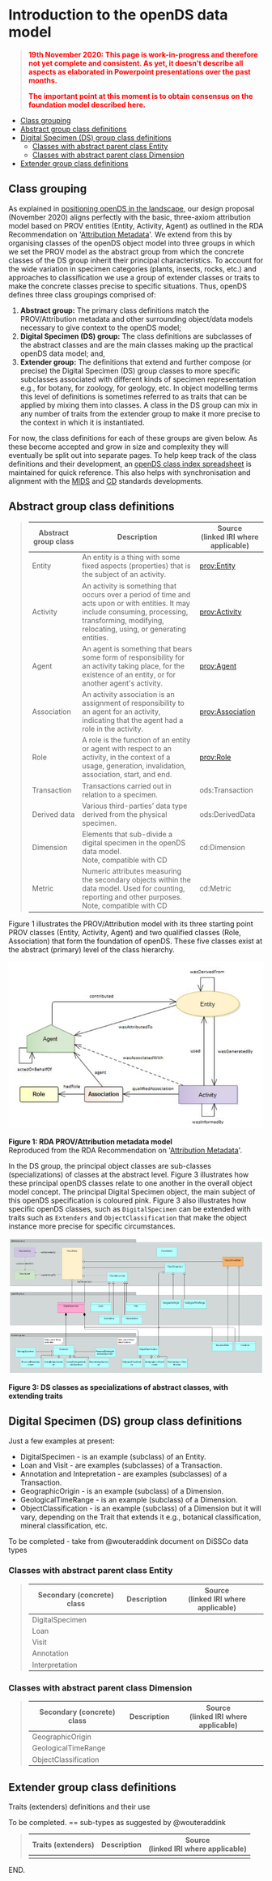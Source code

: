 # Introduction to the openDS data model <!-- omit in toc -->

> **<p style="color: red;">19th November 2020: This page is work-in-progress and therefore not yet complete and consistent. As yet, it doesn't describe all aspects as elaborated in Powerpoint presentations over the past months.</p>**
> **<p style="color: red;">The important point at this moment is to obtain consensus on the foundation model described here.</p>**

- [Class grouping](#class-grouping)
- [Abstract group class definitions](#abstract-group-class-definitions)
- [Digital Specimen (DS) group class definitions](#digital-specimen-ds-group-class-definitions)
  - [Classes with abstract parent class Entity](#classes-with-abstract-parent-class-entity)
  - [Classes with abstract parent class Dimension](#classes-with-abstract-parent-class-dimension)
- [Extender group class definitions](#extender-group-class-definitions)

## Class grouping
As explained in [positioning openDS in the landscape](/positioning-opends.md), our design proposal (November 2020) aligns perfectly with the basic, three-axiom attribution model based on PROV entities (Entity, Activity, Agent) as outlined in the RDA Recommendation on '[Attribution Metadata](http://dx.doi.org/10.15497/RDA00029)'. We extend from this by organising classes of the openDS object model into three groups in which we set the PROV model as the abstract group from which the concrete classes of the DS group inherit their principal characteristics. To account for the wide variation in specimen categories (plants, insects, rocks, etc.) and approaches to classification we use a group of extender classes or traits to make the concrete classes precise to specific situations. Thus, openDS defines three class groupings comprised of:

1. **Abstract group:** The primary class definitions match the PROV/Attribution metadata and other surrounding object/data models necessary to give context to the openDS model;
2. **Digital Specimen (DS) group:** The class definitions are subclasses of the abstract classes and are the main classes making up the practical openDS data model; and,
3. **Extender group:** The definitions that extend and further compose (or precise) the Digital Specimen (DS) group classes to more specific subclasses associated with different kinds of specimen representation e.g., for botany, for zoology, for geology, etc. In object modelling terms this level of definitions is sometimes referred to as traits that can be applied by mixing them into classes. A class in the DS group can mix in any number of traits from the extender group to make it more precise to the context in which it is instantiated.

For now, the class definitions for each of these groups are given below. As these become accepted and grow in size and complexity they will eventually be split out into separate pages. To help keep track of the class definitions and their development, an [openDS class index spreadsheet](https://docs.google.com/spreadsheets/d/1Tb3zZZWY-TY50nttg3Jj8T0S2ZhJaNQKftv-a4ywV1I/) is maintained for quick reference. This also helps with synchronisation and alignment with the [MIDS](https://github.com/tdwg/cd/tree/master/mids) and [CD](https://github.com/tdwg/cd) standards developments.

## Abstract group class definitions

> | Abstract group class | Description | Source<br> (linked IRI where applicable) |
> | --- | --- | --- |
> | Entity | An entity is a thing with some fixed aspects (properties) that is the subject of an activity. | [prov:Entity](http://www.w3.org/ns/prov#Entity) |
> | Activity | An activity is something that occurs over a period of time and acts upon or with entities. It may include consuming, processing, transforming, modifying, relocating, using, or generating entities. | [prov:Activity](http://www.w3.org/ns/prov#Activity) |
> | Agent | An agent is something that bears some form of responsibility for an activity taking place, for the existence of an entity, or for another agent's activity. | [prov:Agent](http://www.w3.org/ns/prov#Agent) |
> | Association | An activity association is an assignment of responsibility to an agent for an activity, indicating that the agent had a role in the activity. | [prov:Association](http://www.w3.org/ns/prov#Association) |
> | Role | A role is the function of an entity or agent with respect to an activity, in the context of a usage, generation, invalidation, association, start, and end. | [prov:Role](http://www.w3.org/ns/prov#Role) |
> | Transaction | Transactions carried out in relation to a specimen. | ods:Transaction |
> | Derived data | Various third-parties’ data type derived from the physical specimen.  | ods:DerivedData |
> | Dimension | Elements that sub-divide a digital specimen in the openDS data model. <br>Note, compatible with CD | cd:Dimension |
> | Metric | Numeric attributes measuring the secondary objects within the data model. Used for counting, reporting and other purposes. <br> Note, compatible with CD | cd:Metric |

Figure 1 illustrates the PROV/Attribution model with its three starting point PROV classes (Entity, Activity, Agent) and two qualified classes (Role, Association) that form the foundation of openDS. These five classes exist at the abstract (primary) level of the class hierarchy. 

![figure: attribution model concept](/images/attributionmodel680.png)

**Figure 1: RDA PROV/Attribution metadata model**<br>Reproduced from the RDA Recommendation on '[Attribution Metadata](http://dx.doi.org/10.15497/RDA00029)'.

In the DS group, the principal object classes are sub-classes (specializations) of classes at the abstract level. Figure 3 illustrates how these principal openDS classes relate to one another in the overall object model concept. The principal Digital Specimen object, the main subject of this openDS specification is coloured pink. Figure 3 also illustrates how specific openDS classes, such as `DigitalSpecimen` can be extended with traits such as `Extenders` and `ObjectClassification` that make the object instance more precise for specific circumstances.

![figure: DS classes as specializations of abstract classes, with extending traits](/images/defaultview1000.png)

**Figure 3: DS classes as specializations of abstract classes, with extending traits**

## Digital Specimen (DS) group class definitions

Just a few examples at present:
- DigitalSpecimen - is an example (subclass) of an Entity.
- Loan and Visit - are examples (subclasses) of a Transaction.
- Annotation and Intepretation - are examples (subclasses) of a Transaction.
- GeographicOrigin - is an example (subclass) of a Dimension.
- GeologicalTimeRange - is an example (subclass) of a Dimension.
- ObjectClassification - is an example (subclass) of a Dimension but it will vary, depending on the Trait that extends it e.g., botanical classification, mineral classification, etc.

To be completed - take from @wouteraddink document on DiSSCo data types

### Classes with abstract parent class Entity

> | Secondary (concrete) class | Description | Source<br> (linked IRI where applicable) |
> | --- | --- | --- |
> | DigitalSpecimen |  |  |
> | Loan |  |  |
> | Visit |  |  |
> | Annotation |  |  |
> | Interpretation |  |  |

### Classes with abstract parent class Dimension

> | Secondary (concrete) class | Description | Source<br> (linked IRI where applicable) |
> | --- | --- | --- |
> | GeographicOrigin |  |  |
> | GeologicalTimeRange |  |  |
> | ObjectClassification |  |  |

## Extender group class definitions

Traits (extenders) definitions and their use

To be completed.
== sub-types as suggested by @wouteraddink

> | Traits (extenders) | Description | Source<br> (linked IRI where applicable) |
> | --- | --- | --- |
> |  |  |  |



END.
